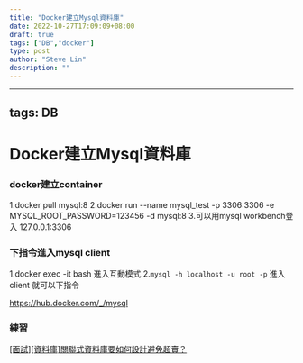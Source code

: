 ```yaml
---
title: "Docker建立Mysql資料庫"
date: 2022-10-27T17:09:09+08:00
draft: true
tags: ["DB","docker"]
type: post
author: "Steve Lin"
description: ""
---
```

---

tags: DB
---
# Docker建立Mysql資料庫
### docker建立container
1.docker pull mysql:8
2.docker run --name mysql_test -p 3306:3306 -e MYSQL_ROOT_PASSWORD=123456 -d mysql:8
3.可以用mysql workbench登入 127.0.0.1:3306 
### 下指令進入mysql client
1.docker exec -it <container id> bash 進入互動模式
2.`mysql -h localhost -u root -p` 進入client 就可以下指令
    
https://hub.docker.com/_/mysql
    
### 練習
[[面試][資料庫]關聯式資料庫要如何設計避免超賣？](https://ithelp.ithome.com.tw/articles/10271229)